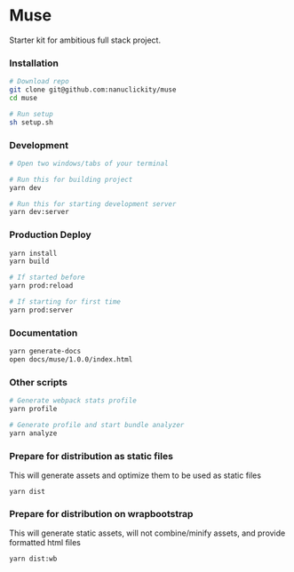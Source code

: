 # Muse
Starter kit for ambitious full stack project.



### Installation
```sh
# Download repo
git clone git@github.com:nanuclickity/muse
cd muse

# Run setup
sh setup.sh
```

### Development
```sh
# Open two windows/tabs of your terminal

# Run this for building project
yarn dev

# Run this for starting development server
yarn dev:server
```


### Production Deploy
```sh
yarn install
yarn build

# If started before
yarn prod:reload

# If starting for first time
yarn prod:server
```

### Documentation
```sh
yarn generate-docs
open docs/muse/1.0.0/index.html
```

### Other scripts
```sh
# Generate webpack stats profile
yarn profile

# Generate profile and start bundle analyzer
yarn analyze

```


### Prepare for distribution as static files
This will generate assets and optimize them to be used as static files
```
yarn dist
```

### Prepare for distribution on wrapbootstrap
This will generate static assets, will not combine/minify assets, and provide formatted html files
```
yarn dist:wb
```